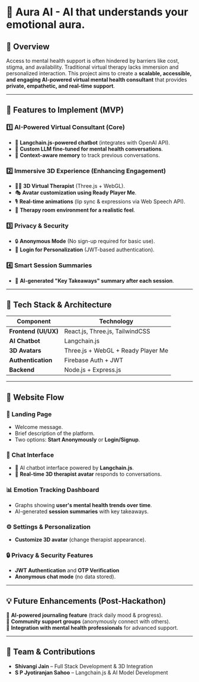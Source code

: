 # 🧠 Aura AI - AI that understands your emotional aura.

## 🚀 Overview  
Access to mental health support is often hindered by barriers like cost, stigma, and availability. Traditional virtual therapy lacks immersion and personalized interaction. This project aims to create a **scalable, accessible, and engaging AI-powered virtual mental health consultant** that provides **private, empathetic, and real-time support**.  

---

## 🔹 Features to Implement (MVP)

### **1️⃣ AI-Powered Virtual Consultant (Core)**
- 🧩 **Langchain.js-powered chatbot** (integrates with OpenAI API).  
- 🏥 **Custom LLM fine-tuned for mental health conversations**.  
- 🧠 **Context-aware memory** to track previous conversations.  

### **2️⃣ Immersive 3D Experience (Enhancing Engagement)**
- 🏃‍♂️ **3D Virtual Therapist** (Three.js + WebGL).  
- 🎭 **Avatar customization using Ready Player Me**.  
- 🎙 **Real-time animations** (lip sync & expressions via Web Speech API).  
- 🏡 **Therapy room environment for a realistic feel**.  

### **3️⃣ Privacy & Security**
- 🔒 **Anonymous Mode** (No sign-up required for basic use).  
- 🔑 **Login for Personalization** (JWT-based authentication).  

### **4️⃣ Smart Session Summaries**
- 📜 **AI-generated "Key Takeaways" summary after each session**.  

---

## 🔹 Tech Stack & Architecture  

| **Component**        | **Technology** |
|----------------------|---------------|
| **Frontend (UI/UX)** | React.js, Three.js, TailwindCSS |
| **AI Chatbot**       | Langchain.js |
| **3D Avatars**       | Three.js + WebGL + Ready Player Me |
| **Authentication**   | Firebase Auth + JWT |
| **Backend**          | Node.js + Express.js |

---

## 🔹 Website Flow  

### **👋 Landing Page**
- Welcome message.  
- Brief description of the platform.  
- Two options: **Start Anonymously** or **Login/Signup**.  

### **💬 Chat Interface**
- 🌟 AI chatbot interface powered by **Langchain.js**.  
- 🌟 **Real-time 3D therapist avatar** responds to conversations.  

### **📊 Emotion Tracking Dashboard**
- Graphs showing **user's mental health trends over time**.  
- AI-generated **session summaries** with key takeaways.  

### **⚙️ Settings & Personalization**
- **Customize 3D avatar** (change therapist appearance).  

### **🔒 Privacy & Security Features**
- **JWT Authentication** and **OTP Verification**
- **Anonymous chat mode** (no data stored).  

---

## 💡 Future Enhancements (Post-Hackathon)  
🔹 **AI-powered journaling feature** (track daily mood & progress).  
🔹 **Community support groups** (anonymously connect with others).  
🔹 **Integration with mental health professionals** for advanced support.  

---

## 🤝 Team & Contributions  
- **Shivangi Jain** – Full Stack Development & 3D Integration  
- **S P Jyotiranjan Sahoo** – Langchain.js & AI Model Development  

